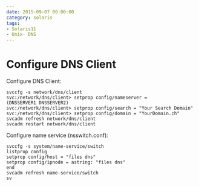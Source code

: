 ```yaml
--- 
date: 2015-09-07 00:00:00
category: solaris
tags: 
- Solaris11
- Unix- DNS
---
```

# Configure DNS Client

Configure DNS Client:

    svccfg -s network/dns/client
    svc:/network/dns/client> setprop config/nameserver =
    (DNSSERVER1 DNSSERVER2)
    svc:/network/dns/client> setprop config/search = "Your Search Domain"
    svc:/network/dns/client> setprop config/domain = "YourDomain.ch"
    svcadm refresh network/dns/client
    svcadm restart network/dns/client

Configure name service (nsswitch.conf):

    svccfg -s system/name-service/switch
    listprop config
    setprop config/host = "files dns"
    setprop config/ipnode = astring: "files dns"
    end
    svcadm refresh name-service/switch
    sv